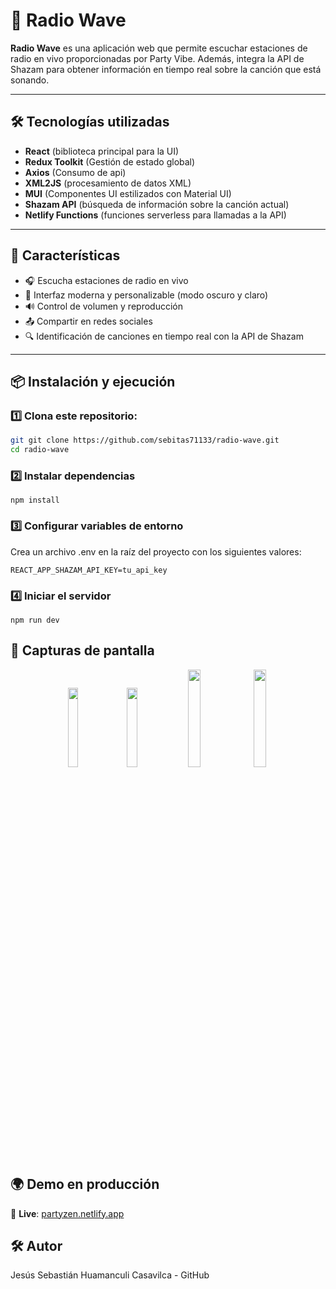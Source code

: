 # 🎵 Radio Wave

**Radio Wave** es una aplicación web que permite escuchar estaciones de radio en vivo proporcionadas por Party Vibe. Además, integra la API de Shazam para obtener información en tiempo real sobre la canción que está sonando.

---

## 🛠️ Tecnologías utilizadas

- **React** (biblioteca principal para la UI)
- **Redux Toolkit** (Gestión de estado global)
- **Axios** (Consumo de api)
- **XML2JS** (procesamiento de datos XML)
- **MUI** (Componentes UI estilizados con Material UI)
- **Shazam API** (búsqueda de información sobre la canción actual)
- **Netlify Functions** (funciones serverless para llamadas a la API)

---
## 📡 Características

- 🎧 Escucha estaciones de radio en vivo
- 🎨 Interfaz moderna y personalizable (modo oscuro y claro)
- 🔊 Control de volumen y reproducción
- 📤 Compartir en redes sociales
- 🔍 Identificación de canciones en tiempo real con la API de Shazam

---

## 📦 Instalación y ejecución

### 1️⃣ Clona este repositorio:
   ```sh
   git git clone https://github.com/sebitas71133/radio-wave.git
   cd radio-wave
   ```
### 2️⃣ Instalar dependencias
```
npm install
```

### 3️⃣ Configurar variables de entorno
Crea un archivo .env en la raíz del proyecto con los siguientes valores:
```env
REACT_APP_SHAZAM_API_KEY=tu_api_key
```
### 4️⃣ Iniciar el servidor
```
npm run dev
```

## 🎨 Capturas de pantalla  
<div align="center">
  <img src="https://github.com/user-attachments/assets/fc8f7e61-a26c-4e57-b3a3-80d944a02cad" width="18%" />
  <img src="https://github.com/user-attachments/assets/70d75670-3643-434f-9d2f-29085b645933" width="18%" />
  <img src="https://github.com/user-attachments/assets/0c5c3328-94aa-4a07-8dc1-50fbe16c52e2" width="20%" />
  <img src="https://github.com/user-attachments/assets/933f22bf-755a-44eb-859c-c5bb19c07210" width="20%" />
</div>

## 🌍 Demo en producción

🚀 **Live**: [partyzen.netlify.app](https://partyzen.netlify.app)

## 🛠️ Autor
Jesús Sebastián Huamanculi Casavilca - GitHub



